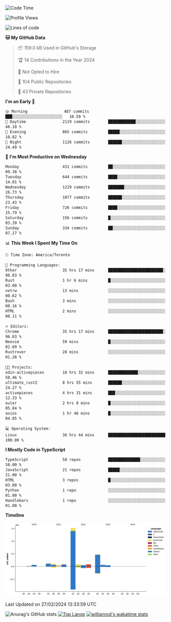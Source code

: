 <!--START_SECTION:waka-->
![Code Time](http://img.shields.io/badge/Code%20Time-1%2C250%20hrs%2052%20mins-blue)

![Profile Views](http://img.shields.io/badge/Profile%20Views-1-blue)

![Lines of code](https://img.shields.io/badge/From%20Hello%20World%20I%27ve%20Written-2.7%20million%20lines%20of%20code-blue)

**🐱 My GitHub Data** 

> 📦 159.0 kB Used in GitHub's Storage 
 > 
> 🏆 14 Contributions in the Year 2024
 > 
> 🚫 Not Opted to Hire
 > 
> 📜 104 Public Repositories 
 > 
> 🔑 43 Private Repositories 
 > 
**I'm an Early 🐤** 

```text
🌞 Morning                487 commits         ███░░░░░░░░░░░░░░░░░░░░░░   10.59 % 
🌆 Daytime                2119 commits        ████████████░░░░░░░░░░░░░   46.10 % 
🌃 Evening                865 commits         █████░░░░░░░░░░░░░░░░░░░░   18.82 % 
🌙 Night                  1126 commits        ██████░░░░░░░░░░░░░░░░░░░   24.49 % 
```
📅 **I'm Most Productive on Wednesday** 

```text
Monday                   431 commits         ██░░░░░░░░░░░░░░░░░░░░░░░   09.38 % 
Tuesday                  644 commits         ████░░░░░░░░░░░░░░░░░░░░░   14.01 % 
Wednesday                1229 commits        ███████░░░░░░░░░░░░░░░░░░   26.73 % 
Thursday                 1077 commits        ██████░░░░░░░░░░░░░░░░░░░   23.43 % 
Friday                   726 commits         ████░░░░░░░░░░░░░░░░░░░░░   15.79 % 
Saturday                 156 commits         █░░░░░░░░░░░░░░░░░░░░░░░░   03.39 % 
Sunday                   334 commits         ██░░░░░░░░░░░░░░░░░░░░░░░   07.27 % 
```


📊 **This Week I Spent My Time On** 

```text
🕑︎ Time Zone: America/Toronto

💬 Programming Languages: 
Other                    35 hrs 17 mins      ████████████████████████░   96.03 % 
Rust                     1 hr 6 mins         █░░░░░░░░░░░░░░░░░░░░░░░░   03.00 % 
netrw                    13 mins             ░░░░░░░░░░░░░░░░░░░░░░░░░   00.62 % 
Bash                     3 mins              ░░░░░░░░░░░░░░░░░░░░░░░░░   00.16 % 
HTML                     2 mins              ░░░░░░░░░░░░░░░░░░░░░░░░░   00.11 % 

🔥 Editors: 
Chrome                   35 hrs 17 mins      ████████████████████████░   96.03 % 
Neovim                   59 mins             █░░░░░░░░░░░░░░░░░░░░░░░░   02.69 % 
Rustrover                28 mins             ░░░░░░░░░░░░░░░░░░░░░░░░░   01.28 % 

🐱‍💻 Projects: 
odin-activepieces        18 hrs 32 mins      █████████████░░░░░░░░░░░░   50.46 % 
ultimate_rust2           8 hrs 55 mins       ██████░░░░░░░░░░░░░░░░░░░   24.27 % 
activepieces             4 hrs 31 mins       ███░░░░░░░░░░░░░░░░░░░░░░   12.33 % 
euler                    2 hrs 8 mins        █░░░░░░░░░░░░░░░░░░░░░░░░   05.84 % 
axios                    1 hr 46 mins        █░░░░░░░░░░░░░░░░░░░░░░░░   04.85 % 

💻 Operating System: 
Linux                    36 hrs 44 mins      █████████████████████████   100.00 % 
```

**I Mostly Code in TypeScript** 

```text
TypeScript               58 repos            ██████████████░░░░░░░░░░░   58.00 % 
JavaScript               21 repos            █████░░░░░░░░░░░░░░░░░░░░   21.00 % 
HTML                     3 repos             █░░░░░░░░░░░░░░░░░░░░░░░░   03.00 % 
Python                   1 repo              ░░░░░░░░░░░░░░░░░░░░░░░░░   01.00 % 
Handlebars               1 repo              ░░░░░░░░░░░░░░░░░░░░░░░░░   01.00 % 
```



**Timeline**

![Lines of Code chart](https://raw.githubusercontent.com/wise-introvert/wise-introvert/master/assets/bar_graph.png)


 Last Updated on 27/02/2024 13:33:59 UTC
<!--END_SECTION:waka-->

![Anurag's GitHub stats](https://github-readme-stats.vercel.app/api?username=wise-introvert&count_private=true&show_icons=true)
[![Top Langs](https://github-readme-stats.vercel.app/api/top-langs/?username=wise-introvert&langs_count=10)](https://github.com/anuraghazra/github-readme-stats)
[![willianrod's wakatime stats](https://github-readme-stats.vercel.app/api/wakatime?username=wiseintrovert)](https://github.com/anuraghazra/github-readme-stats)
